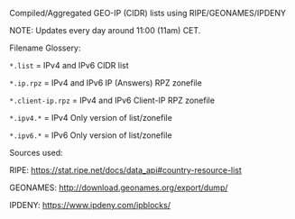 Compiled/Aggregated GEO-IP (CIDR) lists using RIPE/GEONAMES/IPDENY



NOTE: Updates every day around 11:00 (11am) CET.



Filename Glossery:

`*.list` = IPv4 and IPv6 CIDR list

`*.ip.rpz` = IPv4 and IPv6 IP (Answers) RPZ zonefile

`*.client-ip.rpz` = IPv4 and IPv6 Client-IP RPZ zonefile


`*.ipv4.*` = IPv4 Only version of list/zonefile

`*.ipv6.*` = IPv6 Only version of list/zonefile



Sources used:

RIPE: https://stat.ripe.net/docs/data_api#country-resource-list

GEONAMES: http://download.geonames.org/export/dump/

IPDENY: https://www.ipdeny.com/ipblocks/

